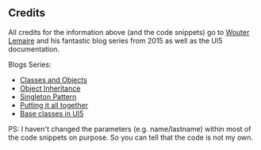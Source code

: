 ## Credits

All credits for the information above (and the code snippets) go to [Wouter Lemaire](https://people.sap.com/wouter.lemaire) and his fantastic blog series from 2015 as well as the UI5 documentation. 

Blogs Series: 
* [Classes and Objects](https://blogs.sap.com/2015/12/28/ui5-classes-and-objects/)
* [Object Inheritance](https://blogs.sap.com/2015/12/28/ui5-classes-and-objects-inheritance/)
* [Singleton Pattern](https://blogs.sap.com/2015/12/29/ui5-classes-and-objects-singleton-pattern/)
* [Putting it all together](https://blogs.sap.com/2015/12/28/ui5-classes-and-objects-putting-it-all-together/)
* [Base classes in UI5](https://qmacro.org/2015/07/14/base-classes-in-ui5/)

PS: I haven't changed the parameters (e.g. name/lastname) within most of the code snippets on purpose. So you can tell that the code is not my own.